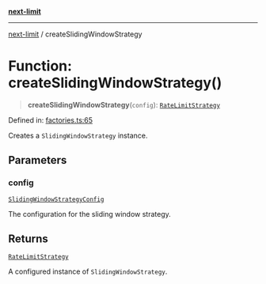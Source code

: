 [**next-limit**](../README.md)

***

[next-limit](../README.md) / createSlidingWindowStrategy

# Function: createSlidingWindowStrategy()

> **createSlidingWindowStrategy**(`config`): [`RateLimitStrategy`](../interfaces/RateLimitStrategy.md)

Defined in: [factories.ts:65](https://github.com/saoudi-h/next-limit/blob/527d4e765919035965098773f4a5584e6ee0095b/src/factories.ts#L65)

Creates a `SlidingWindowStrategy` instance.

## Parameters

### config

[`SlidingWindowStrategyConfig`](../interfaces/SlidingWindowStrategyConfig.md)

The configuration for the sliding window strategy.

## Returns

[`RateLimitStrategy`](../interfaces/RateLimitStrategy.md)

A configured instance of `SlidingWindowStrategy`.
